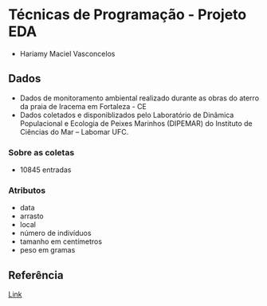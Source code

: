 # Técnicas de Programação - Projeto EDA

* Hariamy Maciel Vasconcelos


## Dados

* Dados de monitoramento ambiental realizado durante as obras do aterro da praia de Iracema em Fortaleza - CE
* Dados coletados e disponiblizados pelo Laboratório de Dinâmica Populacional e Ecologia de Peixes Marinhos (DIPEMAR) do Instituto de Ciências do Mar – Labomar UFC.

### Sobre as coletas

- 10845 entradas

### Atributos
* data
* arrasto
* local
* número de indivíduos
* tamanho em centímetros
* peso em gramas

## Referência
[Link](https://repositorio.ufc.br/handle/riufc/67993)
